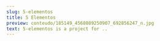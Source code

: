 ```yaml
---
slug: 5-elementos
title: 5 Elementos
preview: conteudo/185149_4568089250907_692856247_n.jpg
text: 5-elementos is a project for ..
---
```

